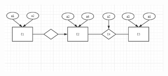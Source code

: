 ![image](https://github.com/Willhelmina/The-Principals-of-Database/blob/README.md/%E9%A2%98%E7%9B%AE%E4%B8%803.PNG)